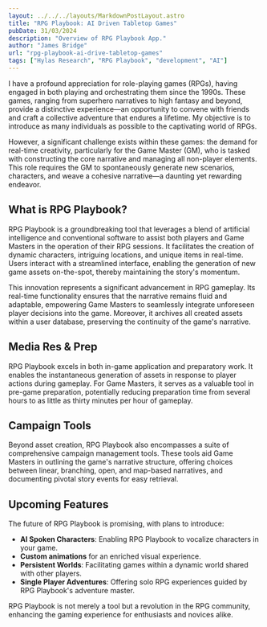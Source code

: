 ```yaml
---
layout: ../../../layouts/MarkdownPostLayout.astro
title: "RPG Playbook: AI Driven Tabletop Games"
pubDate: 31/03/2024
description: "Overview of RPG Playbook App."
author: "James Bridge"
url: "rpg-playbook-ai-drive-tabletop-games"
tags: ["Hylas Research", "RPG Playbook", "development", "AI"]
---
```


I have a profound appreciation for role-playing games (RPGs), having engaged in both playing and orchestrating them since the 1990s. These games, ranging from superhero narratives to high fantasy and beyond, provide a distinctive experience—an opportunity to convene with friends and craft a collective adventure that endures a lifetime. My objective is to introduce as many individuals as possible to the captivating world of RPGs.

However, a significant challenge exists within these games: the demand for real-time creativity, particularly for the Game Master (GM), who is tasked with constructing the core narrative and managing all non-player elements. This role requires the GM to spontaneously generate new scenarios, characters, and weave a cohesive narrative—a daunting yet rewarding endeavor.

## What is RPG Playbook?

RPG Playbook is a groundbreaking tool that leverages a blend of artificial intelligence and conventional software to assist both players and Game Masters in the operation of their RPG sessions. It facilitates the creation of dynamic characters, intriguing locations, and unique items in real-time. Users interact with a streamlined interface, enabling the generation of new game assets on-the-spot, thereby maintaining the story's momentum.

This innovation represents a significant advancement in RPG gameplay. Its real-time functionality ensures that the narrative remains fluid and adaptable, empowering Game Masters to seamlessly integrate unforeseen player decisions into the game. Moreover, it archives all created assets within a user database, preserving the continuity of the game's narrative.

## Media Res & Prep

RPG Playbook excels in both in-game application and preparatory work. It enables the instantaneous generation of assets in response to player actions during gameplay. For Game Masters, it serves as a valuable tool in pre-game preparation, potentially reducing preparation time from several hours to as little as thirty minutes per hour of gameplay.

## Campaign Tools

Beyond asset creation, RPG Playbook also encompasses a suite of comprehensive campaign management tools. These tools aid Game Masters in outlining the game's narrative structure, offering choices between linear, branching, open, and map-based narratives, and documenting pivotal story events for easy retrieval.

## Upcoming Features

The future of RPG Playbook is promising, with plans to introduce:

- **AI Spoken Characters**: Enabling RPG Playbook to vocalize characters in your game.
- **Custom animations** for an enriched visual experience.
- **Persistent Worlds**: Facilitating games within a dynamic world shared with other players.
- **Single Player Adventures**: Offering solo RPG experiences guided by RPG Playbook's adventure master.

RPG Playbook is not merely a tool but a revolution in the RPG community, enhancing the gaming experience for enthusiasts and novices alike.
